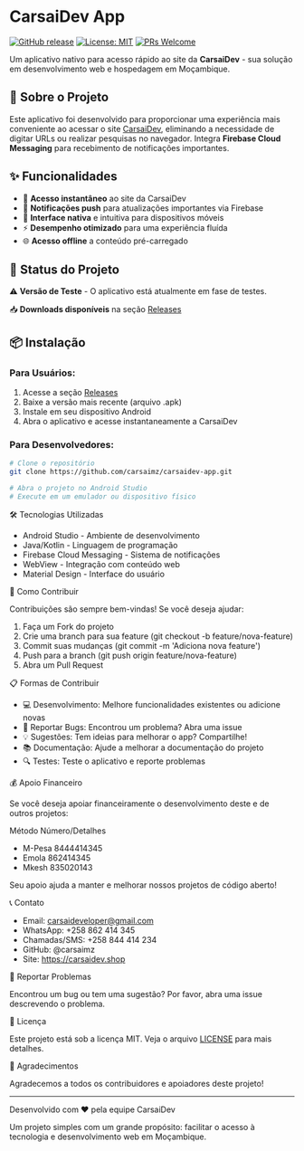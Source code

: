 # CarsaiDev App

[![GitHub release](https://img.shields.io/github/v/release/carsaimz/carsaidev-app?style=for-the-badge)](https://github.com/carsaimz/carsaidev-app/releases)
[![License: MIT](https://img.shields.io/badge/License-MIT-yellow.svg?style=for-the-badge)](tree/main?tab=MIT-1-ov-file#)
[![PRs Welcome](https://img.shields.io/badge/PRs-welcome-brightgreen.svg?style=for-the-badge)](https://github.com/carsaimz/carsaidev-app/pulls)

Um aplicativo nativo para acesso rápido ao site da **CarsaiDev** - sua solução em desenvolvimento web e hospedagem em Moçambique.

## 📱 Sobre o Projeto

Este aplicativo foi desenvolvido para proporcionar uma experiência mais conveniente ao acessar o site [CarsaiDev](https://carsaidev.shop), eliminando a necessidade de digitar URLs ou realizar pesquisas no navegador. Integra **Firebase Cloud Messaging** para recebimento de notificações importantes.

## ✨ Funcionalidades

- 🚀 **Acesso instantâneo** ao site da CarsaiDev
- 🔔 **Notificações push** para atualizações importantes via Firebase
- 📱 **Interface nativa** e intuitiva para dispositivos móveis
- ⚡ **Desempenho otimizado** para uma experiência fluída
- 🌐 **Acesso offline** a conteúdo pré-carregado

## 🚀 Status do Projeto

⚠️ **Versão de Teste** - O aplicativo está atualmente em fase de testes. 

📥 **Downloads disponíveis** na seção [Releases](https://github.com/carsaimz/carsaidev-app/releases)

## 📦 Instalação

### Para Usuários:
1. Acesse a seção [Releases](https://github.com/carsaimz/carsaidev-app/releases)
2. Baixe a versão mais recente (arquivo .apk)
3. Instale em seu dispositivo Android
4. Abra o aplicativo e acesse instantaneamente a CarsaiDev

### Para Desenvolvedores:
```bash
# Clone o repositório
git clone https://github.com/carsaimz/carsaidev-app.git

# Abra o projeto no Android Studio
# Execute em um emulador ou dispositivo físico
```

🛠️ Tecnologias Utilizadas

- Android Studio - Ambiente de desenvolvimento
- Java/Kotlin - Linguagem de programação
- Firebase Cloud Messaging - Sistema de notificações
- WebView - Integração com conteúdo web
- Material Design - Interface do usuário

🤝 Como Contribuir

Contribuições são sempre bem-vindas! Se você deseja ajudar:

1. Faça um Fork do projeto
2. Crie uma branch para sua feature (git checkout -b feature/nova-feature)
3. Commit suas mudanças (git commit -m 'Adiciona nova feature')
4. Push para a branch (git push origin feature/nova-feature)
5. Abra um Pull Request

📋 Formas de Contribuir

- 💻 Desenvolvimento: Melhore funcionalidades existentes ou adicione novas
- 🐛 Reportar Bugs: Encontrou um problema? Abra uma issue
- 💡 Sugestões: Tem ideias para melhorar o app? Compartilhe!
- 📚 Documentação: Ajude a melhorar a documentação do projeto
- 🔍 Testes: Teste o aplicativo e reporte problemas

💰 Apoio Financeiro

Se você deseja apoiar financeiramente o desenvolvimento deste e de outros projetos:

Método Número/Detalhes
- M-Pesa 8444414345
- Emola 862414345
- Mkesh 835020143

Seu apoio ajuda a manter e melhorar nossos projetos de código aberto!

📞 Contato

- Email: carsaideveloper@gmail.com
- WhatsApp: +258 862 414 345
- Chamadas/SMS: +258 844 414 234
- GitHub: @carsaimz
- Site: https://carsaidev.shop

🐛 Reportar Problemas

Encontrou um bug ou tem uma sugestão? Por favor, abra uma issue descrevendo o problema.

📄 Licença

Este projeto está sob a licença MIT. Veja o arquivo [LICENSE](tree/main?tab=MIT-1-ov-file) para mais detalhes.

🙌 Agradecimentos

Agradecemos a todos os contribuidores e apoiadores deste projeto!

---

Desenvolvido com ❤️ pela equipe CarsaiDev

Um projeto simples com um grande propósito: facilitar o acesso à tecnologia e desenvolvimento web em Moçambique.
